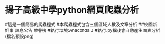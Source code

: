 
揚子高級中學python網頁爬蟲分析
=============
  #這是一個簡易的爬蟲程式
  #本爬蟲程式包含三個區域人數及文章分析
     ##校園新鮮事 訊息公告 榮譽榜
  #執行環境:Anaconda 3
  #執行.py檔後會自動產生圖表分析(檔名預設png)

